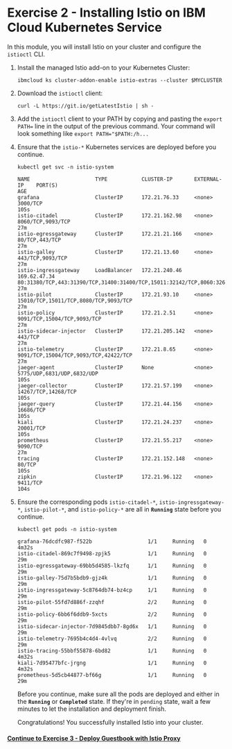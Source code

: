 # Exercise 2 - Installing Istio on IBM Cloud Kubernetes Service

In this module, you will install Istio on your cluster and configure the `istioctl` CLI. 

1. Install the managed Istio add-on to your Kubernetes Cluster:

    ```
    ibmcloud ks cluster-addon-enable istio-extras --cluster $MYCLUSTER
    ```
2. Download the `istioctl` client:

    ```shell
    curl -L https://git.io/getLatestIstio | sh -
    ```

2. Add the `istioctl` client to your PATH by copying and pasting the `export PATH=` line in the output of the previous command. Your command will look something like `export PATH="$PATH:/h...`

6. Ensure that the `istio-*` Kubernetes services are deployed before you continue.

    ```shell
    kubectl get svc -n istio-system
    ```

    ```shell
    NAME                     TYPE           CLUSTER-IP       EXTERNAL-IP    PORT(S)                                                                                                                   AGE
    grafana                  ClusterIP      172.21.76.33     <none>         3000/TCP                                                                                                                  105s
    istio-citadel            ClusterIP      172.21.162.98    <none>         8060/TCP,9093/TCP                                                                                                         27m
    istio-egressgateway      ClusterIP      172.21.21.166    <none>         80/TCP,443/TCP                                                                                                            27m
    istio-galley             ClusterIP      172.21.13.60     <none>         443/TCP,9093/TCP                                                                                                          27m
    istio-ingressgateway     LoadBalancer   172.21.240.46    169.62.47.34   80:31380/TCP,443:31390/TCP,31400:31400/TCP,15011:32142/TCP,8060:32609/TCP,853:31738/TCP,15030:32413/TCP,15031:30916/TCP   27m
    istio-pilot              ClusterIP      172.21.93.10     <none>         15010/TCP,15011/TCP,8080/TCP,9093/TCP                                                                                     27m
    istio-policy             ClusterIP      172.21.2.51      <none>         9091/TCP,15004/TCP,9093/TCP                                                                                               27m
    istio-sidecar-injector   ClusterIP      172.21.205.142   <none>         443/TCP                                                                                                                   27m
    istio-telemetry          ClusterIP      172.21.8.65      <none>         9091/TCP,15004/TCP,9093/TCP,42422/TCP                                                                                     27m
    jaeger-agent             ClusterIP      None             <none>         5775/UDP,6831/UDP,6832/UDP                                                                                                105s
    jaeger-collector         ClusterIP      172.21.57.199    <none>         14267/TCP,14268/TCP                                                                                                       105s
    jaeger-query             ClusterIP      172.21.44.156    <none>         16686/TCP                                                                                                                 105s
    kiali                    ClusterIP      172.21.24.237    <none>         20001/TCP                                                                                                                 105s
    prometheus               ClusterIP      172.21.55.217    <none>         9090/TCP                                                                                                                  27m
    tracing                  ClusterIP      172.21.152.148   <none>         80/TCP                                                                                                                    105s
    zipkin                   ClusterIP      172.21.96.122    <none>         9411/TCP                                                                                                                  104s
    ```

7. Ensure the corresponding pods `istio-citadel-*`, `istio-ingressgateway-*`, `istio-pilot-*`, and `istio-policy-*` are all in **`Running`** state before you continue.

    ```shell
    kubectl get pods -n istio-system
    ```

    ```shell
    grafana-76dcdfc987-f522b                  1/1     Running   0          4m32s
    istio-citadel-869c7f9498-zpjk5            1/1     Running   0          29m
    istio-egressgateway-69bb5d4585-lkzfq      1/1     Running   0          29m
    istio-galley-75d7b5bdb9-gjz4k             1/1     Running   0          29m
    istio-ingressgateway-5c8764db74-bz4cp     1/1     Running   0          29m
    istio-pilot-55fd7d886f-zzqhf              2/2     Running   0          29m
    istio-policy-6bb6f6ddb9-5xcts             2/2     Running   0          29m
    istio-sidecar-injector-7d9845dbb7-8gd6x   1/1     Running   0          29m
    istio-telemetry-7695b4c4d4-4vlvq          2/2     Running   0          29m
    istio-tracing-55bbf55878-6bd82            1/1     Running   0          4m32s
    kiali-7d95477bfc-jrgng                    1/1     Running   0          4m32s
    prometheus-5d5cb44877-bf66g               1/1     Running   0          29m
    ```

    Before you continue, make sure all the pods are deployed and either in the **`Running`** or **`Completed`** state. If they're in `pending` state, wait a few minutes to let the installation and deployment finish.

    Congratulations! You successfully installed Istio into your cluster.

#### [Continue to Exercise 3 - Deploy Guestbook with Istio Proxy](../exercise-3/README.md)
